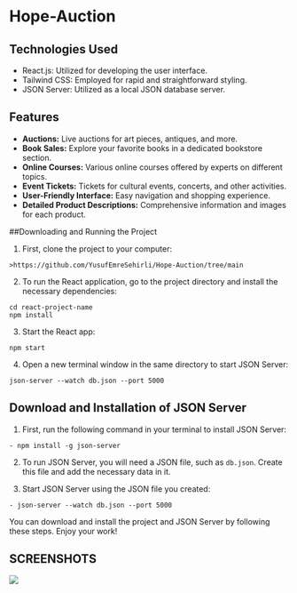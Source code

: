 # Hope-Auction

## Technologies Used

- React.js: Utilized for developing the user interface.
- Tailwind CSS: Employed for rapid and straightforward styling.
- JSON Server: Utilized as a local JSON database server.

## Features

- **Auctions:** Live auctions for art pieces, antiques, and more.
- **Book Sales:** Explore your favorite books in a dedicated bookstore section.
- **Online Courses:** Various online courses offered by experts on different topics.
- **Event Tickets:** Tickets for cultural events, concerts, and other activities.
- **User-Friendly Interface:** Easy navigation and shopping experience.
- **Detailed Product Descriptions:** Comprehensive information and images for each product.

##Downloading and Running the Project

 1. First, clone the project to your computer:
 ```
 >https://github.com/YusufEmreSehirli/Hope-Auction/tree/main
 ```

 2. To run the React application, go to the project directory and install the necessary dependencies:
 ```
 cd react-project-name
 npm install
 ```

 3. Start the React app:
 ```
 npm start
 ```

 4. Open a new terminal window in the same directory to start JSON Server:
 ```
 json-server --watch db.json --port 5000
 ```

## Download and Installation of JSON Server

 1. First, run the following command in your terminal to install JSON Server:
 ```
- npm install -g json-server
 ```

 2. To run JSON Server, you will need a JSON file, such as `db.json`.  Create this file and add the necessary data in it.

 3. Start JSON Server using the JSON file you created:
 ```
- json-server --watch db.json --port 5000
 ```

 You can download and install the project and JSON Server by following these steps.  Enjoy your work!

## SCREENSHOTS

![](HopeAuction-_2_.gif)
